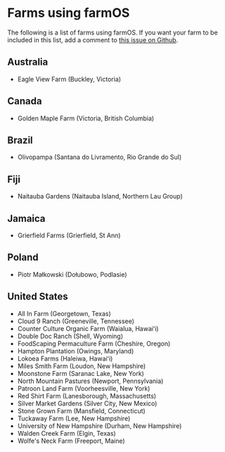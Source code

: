 # Farms using farmOS

The following is a list of farms using farmOS. If you want your farm to be
included in this list, add a comment to [this issue on Github].

## Australia

* Eagle View Farm (Buckley, Victoria)

## Canada

* Golden Maple Farm (Victoria, British Columbia)

## Brazil

* Olivopampa (Santana do Livramento, Rio Grande do Sul)

## Fiji

* Naitauba Gardens (Naitauba Island, Northern Lau Group)

## Jamaica

* Grierfield Farms (Grierfield, St Ann)

## Poland

* Piotr Małkowski (Dołubowo, Podlasie)

## United States

* All In Farm (Georgetown, Texas)
* Cloud 9 Ranch (Greeneville, Tennessee)
* Counter Culture Organic Farm (Waialua, Hawai&#699;i)
* Double Doc Ranch (Shell, Wyoming)
* FoodScaping Permaculture Farm (Cheshire, Oregon)
* Hampton Plantation (Owings, Maryland)
* Lokoea Farms (Haleiwa, Hawai&#699;i)
* Miles Smith Farm (Loudon, New Hampshire)
* Moonstone Farm (Saranac Lake, New York)
* North Mountain Pastures (Newport, Pennsylvania)
* Patroon Land Farm (Voorheesville, New York)
* Red Shirt Farm (Lanesborough, Massachusetts)
* Silver Market Gardens (Silver City, New Mexico)
* Stone Grown Farm (Mansfield, Connecticut)
* Tuckaway Farm (Lee, New Hampshire)
* University of New Hampshire (Durham, New Hampshire)
* Walden Creek Farm (Elgin, Texas)
* Wolfe's Neck Farm (Freeport, Maine)

[this issue on Github]: https://github.com/farmOS/farmOS.org/issues/12


